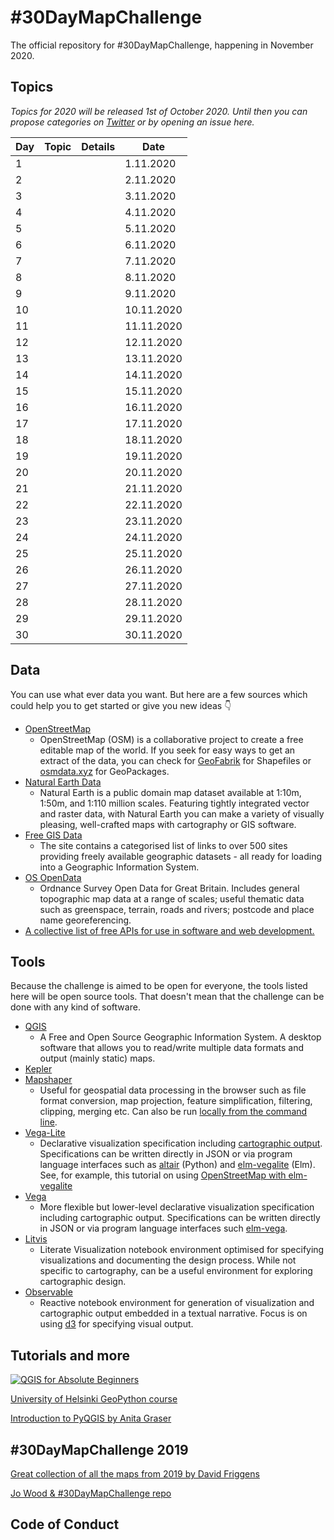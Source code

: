 # #30DayMapChallenge 

The official repository for #30DayMapChallenge, happening in November 2020.

## Topics

*Topics for 2020 will be released 1st of October 2020. Until then you can propose categories on [Twitter](https://twitter.com/tjukanov) or by opening an issue here.* 

| Day | Topic | Details | Date       |
| --- | ----- | ------- | ---------- |
| 1   |       |         | 1.11.2020  |
| 2   |       |         | 2.11.2020  |
| 3   |       |         | 3.11.2020  |
| 4   |       |         | 4.11.2020  |
| 5   |       |         | 5.11.2020  |
| 6   |       |         | 6.11.2020  |
| 7   |       |         | 7.11.2020  |
| 8   |       |         | 8.11.2020  |
| 9   |       |         | 9.11.2020  |
| 10  |       |         | 10.11.2020 |
| 11  |       |         | 11.11.2020 |
| 12  |       |         | 12.11.2020 |
| 13  |       |         | 13.11.2020 |
| 14  |       |         | 14.11.2020 |
| 15  |       |         | 15.11.2020 |
| 16  |       |         | 16.11.2020 |
| 17  |       |         | 17.11.2020 |
| 18  |       |         | 18.11.2020 |
| 19  |       |         | 19.11.2020 |
| 20  |       |         | 20.11.2020 |
| 21  |       |         | 21.11.2020 |
| 22  |       |         | 22.11.2020 |
| 23  |       |         | 23.11.2020 |
| 24  |       |         | 24.11.2020 |
| 25  |       |         | 25.11.2020 |
| 26  |       |         | 26.11.2020 |
| 27  |       |         | 27.11.2020 |
| 28  |       |         | 28.11.2020 |
| 29  |       |         | 29.11.2020 |
| 30  |       |         | 30.11.2020 |

## Data

You can use what ever data you want. But here are a few sources which could help you to get started or give you new ideas 👇

- [OpenStreetMap](https://www.openstreetmap.org/)
	- OpenStreetMap (OSM) is a collaborative project to create a free editable map of the world. If you seek for easy ways to get an extract of the data, you can check for [GeoFabrik](https://www.geofabrik.de/data/download.html) for Shapefiles or [osmdata.xyz](https://download.osmdata.xyz/) for GeoPackages.
- [Natural Earth Data](https://www.naturalearthdata.com/) 
	- Natural Earth is a public domain map dataset available at 1:10m, 1:50m, and 1:110 million scales. Featuring tightly integrated vector and raster data, with Natural Earth you can make a variety of visually pleasing, well-crafted maps with cartography or GIS software.
- [Free GIS Data](https://freegisdata.rtwilson.com/)
	- The site contains a categorised list of links to over 500 sites providing freely available geographic datasets - all ready for loading into a Geographic Information System.
- [OS OpenData](https://www.ordnancesurvey.co.uk/opendatadownload/products.html)
	- Ordnance Survey Open Data for Great Britain. Includes general topographic map data at a range of scales; useful thematic data such as greenspace, terrain, roads and rivers; postcode and place name georeferencing.
- [A collective list of free APIs for use in software and web development.](https://github.com/public-apis/public-apis)

## Tools

Because the challenge is aimed to be open for everyone, the tools listed here will be open source tools. That doesn't mean that the challenge can be done with any kind of software. 

 - [QGIS](https://www.qgis.org/en/site/)
	 - A Free and Open Source Geographic Information System. A desktop software that allows you to read/write multiple data formats and output (mainly static) maps. 
 - [Kepler](https://kepler.gl/)
 - [Mapshaper](https://mapshaper.org)
	 - Useful for geospatial data processing in the browser such as file format conversion, map projection, feature simplification, filtering, clipping, merging etc. Can also be run [locally from the command line](https://github.com/mbloch/mapshaper).
 - [Vega-Lite](https://vega.github.io/vega-lite/) 
	 - Declarative visualization specification including [cartographic output](https://vega.github.io/vega-lite/examples/#maps-geographic-displays). Specifications can be written directly in JSON or via program language interfaces such as [altair](https://altair-viz.github.io) (Python) and [elm-vegalite](https://package.elm-lang.org/packages/gicentre/elm-vegalite/latest/VegaLite) (Elm). See, for example, this tutorial on using [OpenStreetMap with elm-vegalite](https://github.com/gicentre/litvis/blob/master/documents/tutorials/geoTutorials/openstreetmap.md)
 - [Vega](https://vega.github.io/vega/)
	 - More flexible but lower-level declarative visualization specification including cartographic output. Specifications can be written directly in JSON or via program language interfaces such [elm-vega](https://package.elm-lang.org/packages/gicentre/elm-vega/latest/).
 - [Litvis](https://github.com/gicentre/litvis)
	 - Literate Visualization notebook environment optimised for specifying visualizations and documenting the design process. While not specific to cartography, can be a useful environment for exploring cartographic design.
 - [Observable](https://observablehq.com)
	 - Reactive notebook environment for generation of visualization and cartographic output embedded in a textual narrative. Focus is on using [d3](https://d3js.org) for specifying visual output.


## Tutorials and more

[![QGIS for Absolute Beginners](http://img.youtube.com/vi/kCnNWyl9qSE/0.jpg)](https://www.youtube.com/watch?v=kCnNWyl9qSE)

[University of Helsinki GeoPython course](https://geo-python.github.io/site/)

[Introduction to PyQGIS by Anita Graser](https://anitagraser.com/pyqgis-101-introduction-to-qgis-python-programming-for-non-programmers/)

## #30DayMapChallenge 2019

[Great collection of all the maps from 2019 by David Friggens](https://david.frigge.nz/30DayMapChallenge/index.html)

[Jo Wood & #30DayMapChallenge repo](https://github.com/jwoLondon/30dayMapChallenge)

## Code of Conduct

